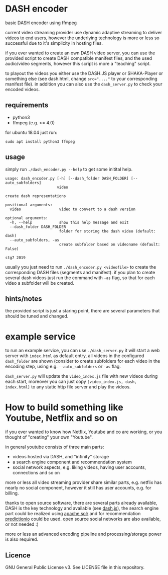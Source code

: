 # DASH encoder
basic DASH encoder using ffmpeg

current video streaming provider use dynamic adaptive streaming to deliver videos to end users, however the underlying technology is more or less so successful due to it's simplicity in hosting files.

if you ever wanted to create an own DASH video server, you can use the provided script to create DASH compatible manifest files, and the used audio/video segments, however this script is more a "teaching" script.

to playout the videos you either use the DASH.JS player or SHAKA-Player or something else (see dash.html, change `src="...."` to your corresponding manifest file).
in addition you can also use the `dash_server.py` to check your encoded videos.

## requirements

* python3
* ffmpeg (e.g. >= 4.0)

for ubuntu 18.04 just run:
```
sudo apt install python3 ffmpeg
```


## usage

simply run `./dash_encoder.py --help` to get some initital help.
```
usage: dash_encoder.py [-h] [--dash_folder DASH_FOLDER] [--auto_subfolders]
                       video

create dash representations

positional arguments:
  video                 video to convert to a dash version

optional arguments:
  -h, --help            show this help message and exit
  --dash_folder DASH_FOLDER
                        folder for storing the dash video (default: dash)
  --auto_subfolders, -as
                        create subfolder based on videoname (default: False)

stg7 2019
```
usually you just need to run `./dash_encoder.py <videofile>` to create the corresponding DASH files (segments and manifest).
if you plan to create several dash videos just run the command with `-as` flag, so that for each video a subfolder will be created.


## hints/notes
the provided script  is just a staring point, there are several parameters that should be tuned and changed.

# example service
to run an example service, you can use `./dash_server.py` it will start a web server with `index.html` as default entry, all videos in the configured `dash_folder` are shown (consider to create subfolders for each video in the encoding step, using e.g. `--auto_subfolders` or `-as` flag.

`dash_server.py` will update the `video_index.js` file with new videos during each start, moreover you can just copy `[video_index.js, dash, index.html]` to any static http file server and play the videos.


# How to build something like Youtube, Netflix and so on

if you ever wanted to know how Netflix, Youtube and co are working, or you thought of "creating" your own "Youtube".

in general youtube consists of three main parts:

* videos hosted via DASH, and "infinity" storage
* a search engine component and recommendation system
* social network aspects, e.g. liking videos, having user accounts, connections and so on

more or less all video streaming provider share similar parts, e.g. netflix has nearly no social component, however it still has user accounts, e.g. for billing.

thanks to open source software, there are several parts already available, DASH is the key technology and available (see [dash.js](https://github.com/Dash-Industry-Forum/dash.js)),
the search engine part could be realized using [apache solr](https://lucene.apache.org/solr/) and for recommendation [predictionio](http://predictionio.apache.org/index.html) could be used.
open source social networks are also available, or not needed :)

more or less an advanced encoding pipeline and processing/storage power is also required.

## Licence
GNU General Public License v3. See LICENSE file in this repository.